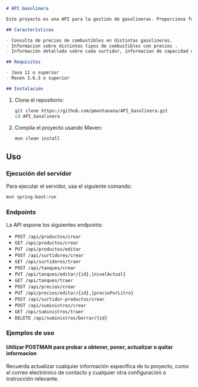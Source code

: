 ```markdown
# API Gasolinera

Este proyecto es una API para la gestión de gasolineras. Proporciona funcionalidades para consultar precios de combustible, tipos de combustibles y otros detalles relevantes.

## Características

- Consulta de precios de combustibles en distintas gasolineras.
- Informacion sobre distintos tipos de combustibles con precios .
- Información detallada sobre cada surtidor, informacion de capacidad de tanques de gasolina, etc... .

## Requisitos

- Java 11 o superior
- Maven 3.6.3 o superior

## Instalación
```
1. Clona el repositorio:
   ```bash
   git clone https://github.com/pmontanana/API_Gasolinera.git
   cd API_Gasolinera
   ```

2. Compila el proyecto usando Maven:
   ```bash
   mvn clean install
   ```

## Uso

### Ejecución del servidor

Para ejecutar el servidor, usa el siguiente comando:
```bash
mvn spring-boot:run
```

### Endpoints

La API expone los siguientes endpoints:

- `POST /api/productos/crear`
- `GET /api/productos/crear`
- `PUT /api/productos/editar`
- `POST /api/surtidores/crear`
- `GET /api/surtidores/traer`
- `POST /api/tanques/crear`
- `PUT /api/tanques/editar/{id},{nivelActual}`
- `GET /api/tanques/traer`
- `POST /api/precios/crear`
- `PUT /api/precios/editar/{id},{precioPorLitro}`
- `POST /api/surtidor-productos/crear`
- `POST /api/suministros/crear`
- `GET /api/suministros/traer`
- `DELETE /api/suministros/borrar/{id}`

### Ejemplos de uso

#### Utilizar POSTMAN para probar a obtener, poner, actualizar o quitar informacion



Recuerda actualizar cualquier información específica de tu proyecto, como el correo electrónico de contacto y cualquier otra configuración o instrucción relevante.
